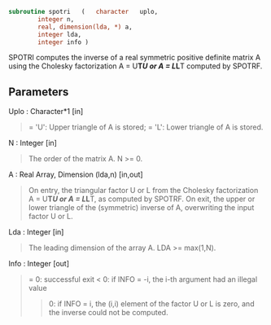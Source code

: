 ```fortran
subroutine spotri	(	character	uplo,
		integer	n,
		real, dimension(lda, *)	a,
		integer	lda,
		integer	info )
```

 SPOTRI computes the inverse of a real symmetric positive definite
 matrix A using the Cholesky factorization A = U**T*U or A = L*L**T
 computed by SPOTRF.

## Parameters
Uplo : Character*1 [in]
> = 'U':  Upper triangle of A is stored;
> = 'L':  Lower triangle of A is stored.

N : Integer [in]
> The order of the matrix A.  N >= 0.

A : Real Array, Dimension (lda,n) [in,out]
> On entry, the triangular factor U or L from the Cholesky
> factorization A = U**T*U or A = L*L**T, as computed by
> SPOTRF.
> On exit, the upper or lower triangle of the (symmetric)
> inverse of A, overwriting the input factor U or L.

Lda : Integer [in]
> The leading dimension of the array A.  LDA >= max(1,N).

Info : Integer [out]
> = 0:  successful exit
> < 0:  if INFO = -i, the i-th argument had an illegal value
> > 0:  if INFO = i, the (i,i) element of the factor U or L is
> zero, and the inverse could not be computed.

